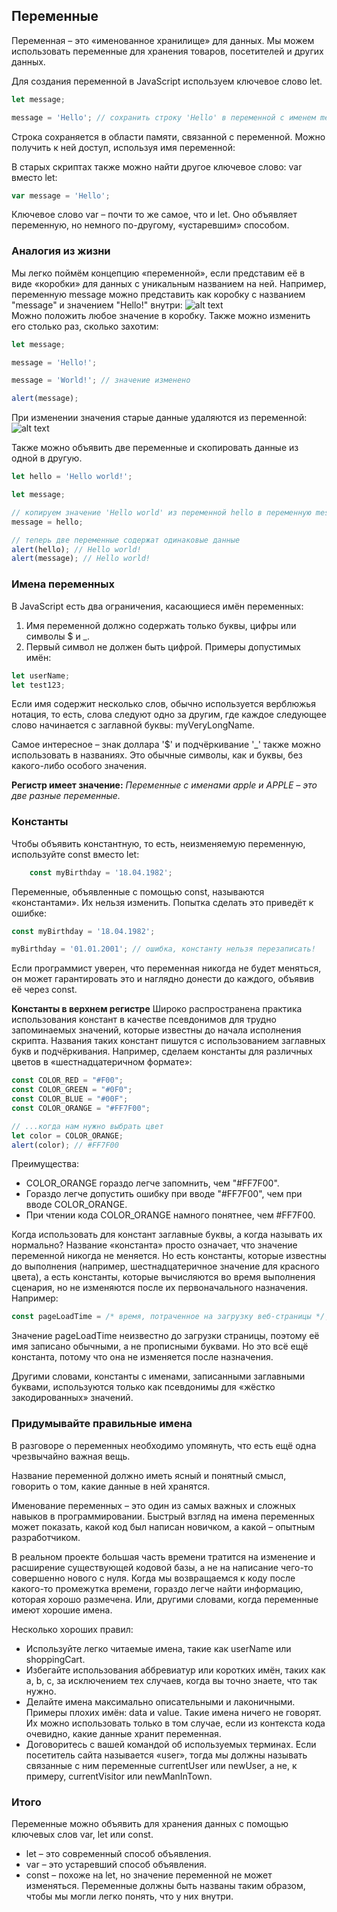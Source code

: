 ## Переменные
Переменная – это «именованное хранилище» для данных. Мы можем использовать переменные для хранения товаров, посетителей и других данных.

Для создания переменной в JavaScript используем ключевое слово let.
```JavaScript
let message;

message = 'Hello'; // сохранить строку 'Hello' в переменной с именем message
```
Строка сохраняется в области памяти, связанной с переменной. Можно получить к ней доступ, используя имя переменной:

В старых скриптах также можно найти другое ключевое слово: var вместо let:
```JavaScript
var message = 'Hello';
```
Ключевое слово var – почти то же самое, что и let. Оно объявляет переменную, но немного по-другому, «устаревшим» способом.

### Аналогия из жизни
Мы легко поймём концепцию «переменной», если представим её в виде «коробки» для данных с уникальным названием на ней.
Например, переменную message можно представить как коробку с названием "message" и значением "Hello!" внутри:
![alt text](https://learn.javascript.ru/article/variables/variable.svg)  
Можно положить любое значение в коробку.
Также можно изменить его столько раз, сколько захотим:
```javascript
let message;

message = 'Hello!';

message = 'World!'; // значение изменено

alert(message);
```
При изменении значения старые данные удаляются из переменной:
![alt text](https://learn.javascript.ru/article/variables/variable-change.svg)  

Также можно объявить две переменные и скопировать данные из одной в другую.
```JavaScript
let hello = 'Hello world!';

let message;

// копируем значение 'Hello world' из переменной hello в переменную message
message = hello;

// теперь две переменные содержат одинаковые данные
alert(hello); // Hello world!
alert(message); // Hello world!
```

### Имена переменных
В JavaScript есть два ограничения, касающиеся имён переменных:
1. Имя переменной должно содержать только буквы, цифры или символы $ и _.
2. Первый символ не должен быть цифрой.
Примеры допустимых имён:
```JavaScript
let userName;
let test123;
```
Если имя содержит несколько слов, обычно используется верблюжья нотация, то есть, слова следуют одно за другим, где каждое следующее слово начинается с заглавной буквы: myVeryLongName.

Самое интересное – знак доллара '$' и подчёркивание '_' также можно использовать в названиях. Это обычные символы, как и буквы, без какого-либо особого значения.

**Регистр имеет значение:** *Переменные с именами apple и APPLE – это две разные переменные.*

### Константы
Чтобы объявить константную, то есть, неизменяемую переменную, используйте const вместо let:
```JavaScript
    const myBirthday = '18.04.1982';
```
Переменные, объявленные с помощью const, называются «константами». Их нельзя изменить. Попытка сделать это приведёт к ошибке:
```JavaScript
const myBirthday = '18.04.1982';

myBirthday = '01.01.2001'; // ошибка, константу нельзя перезаписать!
```
Если программист уверен, что переменная никогда не будет меняться, он может гарантировать это и наглядно донести до каждого, объявив её через const.

**Константы в верхнем регистре**
Широко распространена практика использования констант в качестве псевдонимов для трудно запоминаемых значений, которые известны до начала исполнения скрипта.
Названия таких констант пишутся с использованием заглавных букв и подчёркивания.
Например, сделаем константы для различных цветов в «шестнадцатеричном формате»:
```JavaScript
const COLOR_RED = "#F00";
const COLOR_GREEN = "#0F0";
const COLOR_BLUE = "#00F";
const COLOR_ORANGE = "#FF7F00";

// ...когда нам нужно выбрать цвет
let color = COLOR_ORANGE;
alert(color); // #FF7F00
```
Преимущества:
* COLOR_ORANGE гораздо легче запомнить, чем "#FF7F00".
* Гораздо легче допустить ошибку при вводе "#FF7F00", чем при вводе COLOR_ORANGE.
* При чтении кода COLOR_ORANGE намного понятнее, чем #FF7F00.

Когда использовать для констант заглавные буквы, а когда называть их нормально?
Название «константа» просто означает, что значение переменной никогда не меняется. Но есть константы, которые известны до выполнения (например, шестнадцатеричное значение для красного цвета), а есть константы, которые вычисляются во время выполнения сценария, но не изменяются после их первоначального назначения.
Например:
```JavaScript
const pageLoadTime = /* время, потраченное на загрузку веб-страницы */;
```
Значение pageLoadTime неизвестно до загрузки страницы, поэтому её имя записано обычными, а не прописными буквами. Но это всё ещё константа, потому что она не изменяется после назначения.

Другими словами, константы с именами, записанными заглавными буквами, используются только как псевдонимы для «жёстко закодированных» значений.

### Придумывайте правильные имена
В разговоре о переменных необходимо упомянуть, что есть ещё одна чрезвычайно важная вещь.

Название переменной должно иметь ясный и понятный смысл, говорить о том, какие данные в ней хранятся.

Именование переменных – это один из самых важных и сложных навыков в программировании. Быстрый взгляд на имена переменных может показать, какой код был написан новичком, а какой – опытным разработчиком.

В реальном проекте большая часть времени тратится на изменение и расширение существующей кодовой базы, а не на написание чего-то совершенно нового с нуля. Когда мы возвращаемся к коду после какого-то промежутка времени, гораздо легче найти информацию, которая хорошо размечена. Или, другими словами, когда переменные имеют хорошие имена.

Несколько хороших правил:
* Используйте легко читаемые имена, такие как userName или shoppingCart.
* Избегайте использования аббревиатур или коротких имён, таких как a, b, c, за исключением тех случаев, когда вы точно знаете, что так нужно.
* Делайте имена максимально описательными и лаконичными. Примеры плохих имён: data и value. Такие имена ничего не говорят. Их можно использовать только в том случае, если из контекста кода очевидно, какие данные хранит переменная.
* Договоритесь с вашей командой об используемых терминах. Если посетитель сайта называется «user», тогда мы должны называть связанные с ним переменные currentUser или newUser, а не, к примеру, currentVisitor или newManInTown.

### Итого
Переменные можно объявить для хранения данных с помощью ключевых слов var, let или const.
* let – это современный способ объявления.
* var – это устаревший способ объявления.
* const – похоже на let, но значение переменной не может изменяться.
Переменные должны быть названы таким образом, чтобы мы могли легко понять, что у них внутри.

